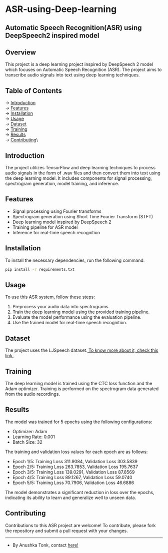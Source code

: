 # ASR-using-Deep-learning
Automatic Speech Recognition(ASR) using DeepSpeech2 inspired model
----------
## Overview
This project is a deep learning project inspired by DeepSpeech 2 model which focuses on Automatic Speech Recognition (ASR). The project aims to transcribe audio signals into text using deep learning techniques.

## Table of Contents
-> [Introduction](#introduction)\
-> [Features](#features)\
-> [Installation](#installation)\
-> [Usage](#usage)\
-> [Dataset](#dataset)\
-> [Training](#training)\
-> [Results](#results)\
-> [Contributing](#contributing)\

## Introduction
The project utilizes TensorFlow and deep learning techniques to process audio signals in the form of .wav files and then convert them into text using the deep learning model. It includes components for signal processing, spectrogram generation, model training, and inference.

## Features
- Signal processing using Fourier transforms
- Spectrogram generation using Short Time Fourier Transform (STFT)
- Deep learning model inspired by DeepSpeech 2
- Training pipeline for ASR model
- Inference for real-time speech recognition

## Installation
To install the necessary dependencies, run the following command:

```bash
pip install -r requirements.txt
```

## Usage
To use this ASR system, follow these steps:
1. Preprocess your audio data into spectrograms.
2. Train the deep learning model using the provided training pipeline.
3. Evaluate the model performance using the evaluation pipeline.
4. Use the trained model for real-time speech recognition.

## Dataset
The project uses the LJSpeech dataset.[ To know more about it, check this link.](https://keithito.com/LJ-Speech-Dataset/)

## Training
The deep learning model is trained using the CTC loss function and the Adam optimizer. Training is performed on the spectrogram data generated from the audio recordings.

## Results
The model was trained for 5 epochs using the following configurations:
- Optimizer: Adam
- Learning Rate: 0.001
- Batch Size: 32

The training and validation loss values for each epoch are as follows:

- Epoch 1/5: Training Loss 311.9084, Validation Loss 303.5839
- Epoch 2/5: Training Loss 263.7853, Validation Loss 195.7637
- Epoch 3/5: Training Loss 139.0291, Validation Loss 87.8569
- Epoch 4/5: Training Loss 89.1267, Validation Loss 59.0740
- Epoch 5/5: Training Loss 70.7906, Validation Loss 46.6886

The model demonstrates a significant reduction in loss over the epochs, indicating its ability to learn and generalize well to unseen data.

## Contributing
Contributions to this ASR project are welcome! To contribute, please fork the repository and submit a pull request with your changes.

---
- By Anushka Tonk, contact [here!](https://www.linkedin.com/in/anushka-tonk-496509230)
